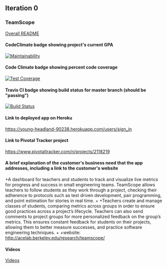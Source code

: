 ## Iteration 0


### TeamScope
[Overall README](./iterations/README.md)
#### CodeClimate badge showing project's current GPA
 [![Maintainability](https://api.codeclimate.com/v1/badges/0fc061899e0596b63f9f/maintainability)](https://codeclimate.com/github/PeijieLi/projectscope/maintainability)
#### Code Climate badge showing percent code coverage
 [![Test Coverage](https://codeclimate.com/github/PeijieLi/projectscope/badges/coverage.svg)](https://codeclimate.com/github/PeijieLi/projectscope)

#### Travis CI badge showing build status for master branch (should be "passing")
[![Build Status](https://travis-ci.org/PeijieLi/projectscope.svg?branch=master)](https://travis-ci.org/PeijieLi/projectscope)
#### Link to deployed app on Heroku
https://young-headland-90238.herokuapp.com/users/sign_in
#### Link to Pivotal Tracker project
https://www.pivotaltracker.com/n/projects/2118219
#### A brief explanation of the customer's business need that the app addresses, including a link to the customer's website
+A dashboard for teachers and students to track and visualize live metrics for progress and success in small engineering teams. TeamScope allows teachers to follow students as they work through a project, checking their adherence to protocols such as test driven development, pair programming, and point estimation for stories in real time. 
 +
 +Teachers create and manage classes of students, comparing metrics across groups in order to ensure good practices across a project’s lifecycle. Teachers can also send comments to project groups for more personalized feedback on the group’s metrics. This ensures constant feedback for students on their projects, allowing them to better measure successes, and practice software engineering techniques.
 +
 +website: http://acelab.berkeley.edu/research/teamscope/

#### Videos
[Videos](./iterations/iter0.md)

